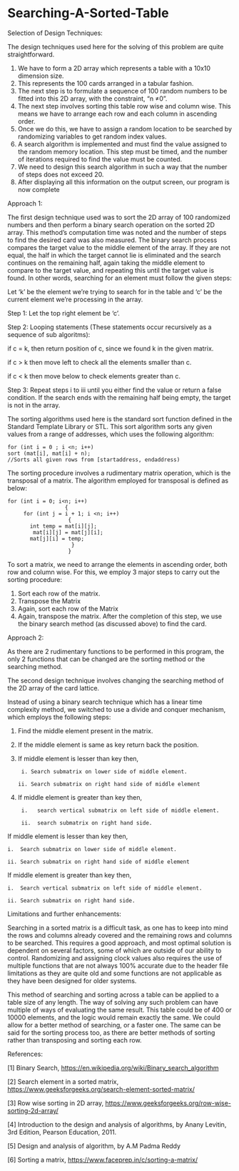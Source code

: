 # Searching-A-Sorted-Table

Selection of Design Techniques:

The design techniques used here for the solving of this problem are quite straightforward.
1. We have to form a 2D array which represents a table with a 10x10 dimension size.
2. This represents the 100 cards arranged in a tabular fashion.
3. The next step is to formulate a sequence of 100 random numbers to be fitted into this 2D array, with the constraint, “n ≠0”.
4. The next step involves sorting this table row wise and column wise. This means we have to arrange each row and each column in ascending order.
5. Once we do this, we have to assign a random location to be searched by randomizing variables to get random index values.
6. A search algorithm is implemented and must find the value assigned to the random memory location. This step must be timed, and the number of iterations required to find the value must be counted. 
7. We need to design this search algorithm in such a way that the number of steps does not exceed 20.
8. After displaying all this information on the output screen, our program is now complete

Approach 1:

The first design technique used was to sort the 2D array of 100 randomized numbers and then perform a binary search operation on the sorted 2D array. This method’s computation time was noted and the number of steps to find the desired card was also measured.
The binary search process compares the target value to the middle element of the array. If they are not equal, the half in which the target cannot lie is eliminated and the search continues on the remaining half, again taking the middle element to compare to the target value, and repeating this until the target value is found.
In other words, searching for an element must follow the given steps:

Let ‘k’ be the element we’re trying to search for in the table and ‘c’ be the current element we’re processing in the array.

Step 1: Let the top right element be ‘c’.

Step 2: Looping statements (These statements occur recursively as a sequence of sub algoritms):

if c = k, then return position of c, since we found k in the given matrix.	

if c > k then move left to check all the elements smaller than c.

if c < k then move below to check elements greater than c.

Step 3: Repeat steps i to iii until you either find the value or return a false condition.
 If the search ends with the remaining half being empty, the target is not in the array.
 

The sorting algorithms used here is the standard sort function defined in the Standard Template Library or STL.
This sort algorithm sorts any given values from a range of addresses, which uses the following algorithm:

    for (int i = 0 ; i <n; i++)
    sort (mat[i], mat[i] + n);
    //Sorts all given rows from [startaddress, endaddress)
The sorting procedure involves a rudimentary matrix operation, which is the transposal of a matrix. 
The algorithm employed for transposal is defined as below:
 

    for (int i = 0; i<n; i++)
                      {
         for (int j = i + 1; i <n; i++)
                       {
           int temp = mat[i][j];
            mat[i][j] = mat[j][i];
           mat[j][i] = temp;
                        }
                       }
To sort a matrix, we need to arrange the elements in ascending order, both row and column wise.
For this, we employ 3 major steps to carry out the sorting procedure:
1.	Sort each row of the matrix.
2.	Transpose the Matrix
3.	Again, sort each row of the Matrix
4.	Again, transpose the matrix.
After the completion of this step, we use the binary search method (as discussed above) to find the card.


Approach 2: 

As there are 2 rudimentary functions to be performed in this program, the only 2 functions that can be changed are the sorting method or the searching method.

The second design technique involves changing the searching method of the 2D array of the card lattice.

Instead of using a binary search technique which has a linear time complexity method, we switched to use a divide and conquer mechanism, which employs the following steps:

1.	Find the middle element present in the matrix.
2.	If the middle element is same as key return back the position.
3.	If middle element is lesser than key then,

         i.	Search submatrix on lower side of middle element.

        ii.	Search submatrix on right hand side of middle element

4. If middle element is greater than key then, 

        i.	 search vertical submatrix on left side of middle element.

        ii.	 search submatrix on right hand side.		

If middle element is lesser than key then,

    i.	Search submatrix on lower side of middle element.

    ii.	Search submatrix on right hand side of middle element

If middle element is greater than key then, 
  
    i.	Search vertical submatrix on left side of middle element.

    ii.	Search submatrix on right hand side.		
 
Limitations and further enhancements:

Searching in a sorted matrix is a difficult task, as one has to keep into mind the rows and columns already covered and the remaining rows and columns to be searched. This requires a good approach, and most optimal solution is dependent on several factors, some of which are outside of our ability to control.
Randomizing and assigning clock values also requires the use of multiple functions that are not always 100% accurate due to the header file limitations as they are quite old and some functions are not applicable as they have been designed for older systems.

This method of searching and sorting across a table can be applied to a table size of any length. The way of solving any such problem can have multiple of ways of evaluating the same result. This table could be of 400 or 10000 elements, and the logic would remain exactly the same.
We could allow for a better method of searching, or a faster one. The same can be said for the sorting process too, as there are better methods of sorting rather than transposing and sorting each row.


References:


[1] Binary Search, https://en.wikipedia.org/wiki/Binary_search_algorithm

[2] Search element in a sorted matrix, https://www.geeksforgeeks.org/search-element-sorted-matrix/

[3] Row wise sorting in 2D array, https://www.geeksforgeeks.org/row-wise-sorting-2d-array/

[4] Introduction to the design and analysis of algorithms, by Anany Levitin, 3rd Edition, Pearson
Education, 2011.

[5] Design and analysis of algorithm, by A.M Padma Reddy

[6] Sorting a matrix, https://www.faceprep.in/c/sorting-a-matrix/

